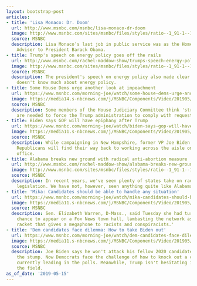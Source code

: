 ```yaml
---
layout: bootstrap-post
articles:
- title: 'Lisa Monaco: Dr. Doom'
  url: http://www.msnbc.com/msnbc/lisa-monaco-dr-doom
  image: http://www.msnbc.com/sites/msnbc/files/styles/ratio--1_91-1--1200x630/public/articles/190515-lisa-monaco-al-0914_8f5e4213a86991c3f3a2abc66d3421c2.jpg?itok=-2TFAp4r
  source: MSNBC
  description: Lisa Monaco’s last job in public service was as the Homeland Security
    Adviser to President Barack Obama.
- title: Trump's speech on energy policy goes off the rails
  url: http://www.msnbc.com/rachel-maddow-show/trumps-speech-energy-policy-goes-the-rails
  image: http://www.msnbc.com/sites/msnbc/files/styles/ratio--1_91-1--1200x630/public/native_ad-teasers/windjpg.jpg?itok=kDUNc5Ui
  source: MSNBC
  description: The president's speech on energy policy also made clear that he still
    doesn't know much about energy policy.
- title: Some House Dems urge another look at impeachment
  url: https://www.msnbc.com/morning-joe/watch/some-house-dems-urge-another-look-at-impeachment-59650629629
  image: https://media14.s-nbcnews.com/j/MSNBC/Components/Video/201905/n_mj_sevena_190515_1920x1080.nbcnews-fp-1200-630.jpg
  source: MSNBC
  description: Some members of the House Judiciary Committee think 'stronger tools'
    are needed to force the Trump administration to comply with requests.
- title: Biden says GOP will have epiphany after Trump
  url: https://www.msnbc.com/morning-joe/watch/biden-says-gop-will-have-epiphany-after-trump-59650629665
  image: https://media11.s-nbcnews.com/j/MSNBC/Components/Video/201905/n_mj_sevenbid_190515_1920x1080.nbcnews-fp-1200-630.jpg
  source: MSNBC
  description: While campaigning in New Hampshire, former VP Joe Biden says he believes
    Republicans will find their way back to working across the aisle once Trump leaves
    office.
- title: Alabama breaks new ground with radical anti-abortion measure
  url: http://www.msnbc.com/rachel-maddow-show/alabama-breaks-new-ground-radical-anti-abortion-measure
  image: http://www.msnbc.com/sites/msnbc/files/styles/ratio--1_91-1--1200x630/public/465405606_copy.jpg?itok=1rD5qYXV
  source: MSNBC
  description: In recent years, we've seen plenty of states take on radical anti-abortion
    legislation. We have not, however, seen anything quite like Alabama's new policy.
- title: 'Mika: Candidates should be able to handle any situation'
  url: https://www.msnbc.com/morning-joe/watch/mika-candidates-should-be-able-to-handle-any-situation-59651653550
  image: https://media11.s-nbcnews.com/j/MSNBC/Components/Video/201905/n_mj_warren_190515_1920x1080.nbcnews-fp-1200-630.jpg
  source: MSNBC
  description: Sen. Elizabeth Warren, D-Mass., said Tuesday she had turned down the
    chance to appear on a Fox News town hall, lambasting the network as 'a hate-for-profit
    racket that gives a megaphone to racists and conspiracists.'
- title: 'Dem candidates face dilemma: How to take Biden out'
  url: https://www.msnbc.com/morning-joe/watch/dem-candidates-face-dilemma-how-to-take-biden-out-59648581715
  image: https://media11.s-nbcnews.com/j/MSNBC/Components/Video/201905/n_mj_biden_190515_1920x1080.nbcnews-fp-1200-630.jpg
  source: MSNBC
  description: Joe Biden says he won't attack his fellow 2020 candidates while on
    the stump. Now Democrats face the challenge of how to knock out a candidate who's
    currently leading in the polls. Meanwhile, Trump isn't hesitating in criticizing
    the field.
as_of_date: '2019-05-15'
---
```


